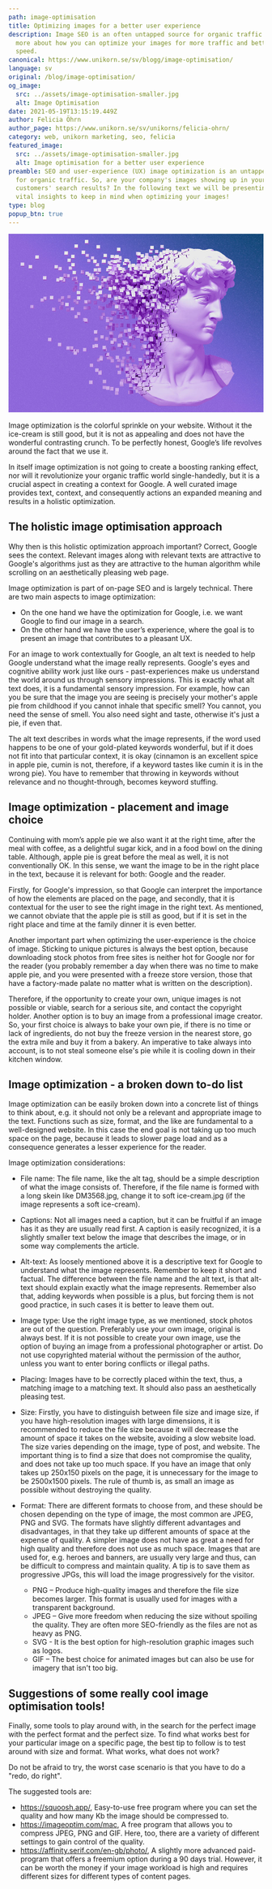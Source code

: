 ```yaml
---
path: image-optimisation
title: Optimizing images for a better user experience
description: Image SEO is an often untapped source for organic traffic. Read
  more about how you can optimize your images for more traffic and better page
  speed.
canonical: https://www.unikorn.se/sv/blogg/image-optimisation/
language: sv
original: /blog/image-optimisation/
og_image:
  src: ../assets/image-optimisation-smaller.jpg
  alt: Image Optimisation
date: 2021-05-19T13:15:19.449Z
author: Felicia Öhrn
author_page: https://www.unikorn.se/sv/unikorns/felicia-ohrn/
category: web, unikorn marketing, seo, felicia
featured_image:
  src: ../assets/image-optimisation-smaller.jpg
  alt: Image optimisation for a better user experience
preamble: SEO and user-experience (UX) image optimization is an untapped source
  for organic traffic. So, are your company's images showing up in your
  customers' search results? In the following text we will be presenting some
  vital insights to keep in mind when optimizing your images!
type: blog
popup_btn: true
---
```

![Image optimization for a better user experience](../assets/imgage-optimization.jpg)

Image optimization is the colorful sprinkle on your website. Without it the ice-cream is still good, but it is not as appealing and does not have the wonderful contrasting crunch. To be perfectly honest, Google’s life revolves around the fact that we use it.

In itself image optimization is not going to create a boosting ranking effect, nor will it revolutionize your organic traffic world single-handedly, but it is a crucial aspect in creating a context for Google. A well curated image provides text, context, and consequently actions an expanded meaning and results in a holistic optimization.

## The holistic image optimisation approach

Why then is this holistic optimization approach important? Correct, Google sees the context. Relevant images along with relevant texts are attractive to Google's algorithms just as they are attractive to the human algorithm while scrolling on an aesthetically pleasing web page.

Image optimization is part of on-page SEO and is largely technical. There are two main aspects to image optimization:

* On the one hand we have the optimization for Google, i.e. we want Google to find our image in a search.
* On the other hand we have the user’s experience, where the goal is to present an image that contributes to a pleasant UX.

For an image to work contextually for Google, an alt text is needed to help Google understand what the image really represents. Google's eyes and cognitive ability work just like ours - past-experiences make us understand the world around us through sensory impressions. This is exactly what alt text does, it is a fundamental sensory impression. For example, how can you be sure that the image you are seeing is precisely your mother's apple pie from childhood if you cannot inhale that specific smell? You cannot, you need the sense of smell. You also need sight and taste, otherwise it's just a pie, if even that.

The alt text describes in words what the image represents, if the word used happens to be one of your gold-plated keywords wonderful, but if it does not fit into that particular context, it is okay (cinnamon is an excellent spice in apple pie, cumin is not, therefore, if a keyword tastes like cumin it is in the wrong pie). You have to remember that throwing in keywords without relevance and no thought-through, becomes keyword stuffing.

## Image optimization - placement and image choice

Continuing with mom’s apple pie we also want it at the right time, after the meal with coffee, as a delightful sugar kick, and in a food bowl on the dining table. Although, apple pie is great before the meal as well, it is not conventionally OK. In this sense, we want the image to be in the right place in the text, because it is relevant for both: Google and the reader.

Firstly, for Google's impression, so that Google can interpret the importance of how the elements are placed on the page, and secondly, that it is contextual for the user to see the right image in the right text. As mentioned, we cannot obviate that the apple pie is still as good, but if it is set in the right place and time at the family dinner it is even better.

Another important part when optimizing the user-experience is the choice of image. Sticking to unique pictures is always the best option, because downloading stock photos from free sites is neither hot for Google nor for the reader (you probably remember a day when there was no time to make apple pie, and you were presented with a freeze store version, those that have a factory-made palate no matter what is written on the description).

Therefore, if the opportunity to create your own, unique images is not possible or viable, search for a serious site, and contact the copyright holder. Another option is to buy an image from a professional image creator. So, your first choice is always to bake your own pie, if there is no time or lack of ingredients, do not buy the freeze version in the nearest store, go the extra mile and buy it from a bakery. An imperative to take always into account, is to not steal someone else's pie while it is cooling down in their kitchen window.

## Image optimization - a broken down to-do list

Image optimization can be easily broken down into a concrete list of things to think about, e.g. it should not only be a relevant and appropriate image to the text. Functions such as size, format, and the like are fundamental to a well-designed website. In this case the end goal is not taking up too much space on the page, because it leads to slower page load and as a consequence generates a lesser experience for the reader.

Image optimization considerations:

* File name: The file name, like the alt tag, should be a simple description of what the image consists of. Therefore, if the file name is formed with a long skein like DM3568.jpg, change it to soft ice-cream.jpg (if the image represents a soft ice-cream).
* Captions: Not all images need a caption, but it can be fruitful if an image has it as they are usually read first. A caption is easily recognized, it is a slightly smaller text below the image that describes the image, or in some way complements the article.
* Alt-text: As loosely mentioned above it is a descriptive text for Google to understand what the image represents. Remember to keep it short and factual. The difference between the file name and the alt text, is that alt-text should explain exactly what the image represents. Remember also that, adding keywords when possible is a plus, but forcing them is not good practice, in such cases it is better to leave them out.
* Image type: Use the right image type, as we mentioned, stock photos are out of the question. Preferably use your own image, original is always best. If it is not possible to create your own image, use the option of buying an image from a professional photographer or artist. Do not use copyrighted material without the permission of the author, unless you want to enter boring conflicts or illegal paths.
* Placing: Images have to be correctly placed within the text, thus, a matching image to a matching text. It should also pass an aesthetically pleasing test.
* Size: Firstly, you have to distinguish between file size and image size, if you have high-resolution images with large dimensions, it is recommended to reduce the file size because it will decrease the amount of space it takes on the website, avoiding a slow website load. The size varies depending on the image, type of post, and website. The important thing is to find a size that does not compromise the quality, and does not take up too much space. If you have an image that only takes up 250x150 pixels on the page, it is unnecessary for the image to be 2500x1500 pixels. The rule of thumb is, as small an image as possible without destroying the quality.
* Format: There are different formats to choose from, and these should be chosen depending on the type of image, the most common are JPEG, PNG and SVG. The formats have slightly different advantages and disadvantages, in that they take up different amounts of space at the expense of quality. A simpler image does not have as great a need for high quality and therefore does not use as much space. Images that are used for, e.g. heroes and banners, are usually very large and thus, can be difficult to compress and maintain quality. A tip is to save them as progressive JPGs, this will load the image progressively for the visitor.

  * PNG – Produce high-quality images and therefore the file size becomes larger. This format is usually used for images with a transparent background.
  * JPEG – Give more freedom when reducing the size without spoiling the quality. They are often more SEO-friendly as the files are not as heavy as PNG.
  * SVG - It is the best option for high-resolution graphic images such as logos.
  * GIF – The best choice for animated images but can also be use for imagery that isn't too big.

## Suggestions of some really cool image optimisation tools!

Finally, some tools to play around with, in the search for the perfect image with the perfect format and the perfect size. To find what works best for your particular image on a specific page, the best tip to follow is to test around with size and format. What works, what does not work?

Do not be afraid to try, the worst case scenario is that you have to do a "redo, do right".

The suggested tools are:

* <https://squoosh.app/>, Easy-to-use free program where you can set the quality and how many Kb the image should be compressed to.
* <https://imageoptim.com/mac>, A free program that allows you to compress JPEG, PNG and GIF. Here, too, there are a variety of different settings to gain control of the quality.
* <https://affinity.serif.com/en-gb/photo/>, A slightly more advanced paid-program that offers a freemium option during a 90 days trial. However, it can be worth the money if your image workload is high and requires different sizes for different types of content pages.